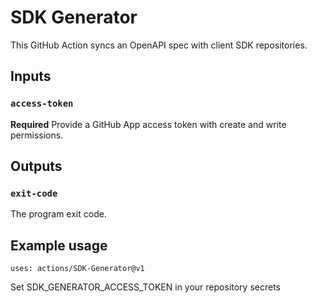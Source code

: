 # SDK Generator

This GitHub Action syncs an OpenAPI spec with client SDK repositories.

## Inputs

### `access-token`

**Required** Provide a GitHub App access token with create and write permissions.

## Outputs

### `exit-code`

The program exit code.

## Example usage

```
uses: actions/SDK-Generator@v1
```

Set SDK\_GENERATOR\_ACCESS\_TOKEN in your repository secrets
